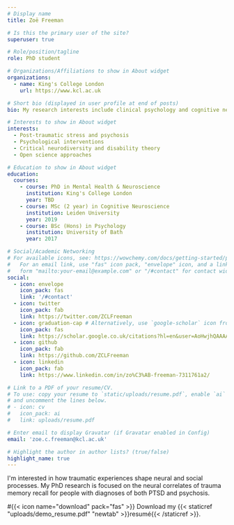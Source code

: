 ```yaml
---
# Display name
title: Zoë Freeman

# Is this the primary user of the site?
superuser: true

# Role/position/tagline
role: PhD student

# Organizations/Affiliations to show in About widget
organizations:
  - name: King's College London
    url: https://www.kcl.ac.uk

# Short bio (displayed in user profile at end of posts)
bio: My research interests include clinical psychology and cognitive neuroscience.

# Interests to show in About widget
interests:
  - Post-traumatic stress and psychosis
  - Psychological interventions
  - Critical neurodiversity and disability theory
  - Open science approaches 

# Education to show in About widget
education:
  courses:
    - course: PhD in Mental Health & Neuroscience
      institution: King's College London
      year: TBD
    - course: MSc (2 year) in Cognitive Neuroscience
      institution: Leiden University
      year: 2019
    - course: BSc (Hons) in Psychology
      institution: University of Bath
      year: 2017

# Social/Academic Networking
# For available icons, see: https://wowchemy.com/docs/getting-started/page-builder/#icons
#   For an email link, use "fas" icon pack, "envelope" icon, and a link in the
#   form "mailto:your-email@example.com" or "/#contact" for contact widget.
social:
  - icon: envelope
    icon_pack: fas
    link: '/#contact'
  - icon: twitter
    icon_pack: fab
    link: https://twitter.com/ZCLFreeman
  - icon: graduation-cap # Alternatively, use `google-scholar` icon from `ai` icon pack
    icon_pack: fas
    link: https://scholar.google.co.uk/citations?hl=en&user=AoHwjhQAAAAJ
  - icon: github
    icon_pack: fab
    link: https://github.com/ZCLFreeman
  - icon: linkedin
    icon_pack: fab
    link: https://www.linkedin.com/in/zo%C3%AB-freeman-7311761a2/

# Link to a PDF of your resume/CV.
# To use: copy your resume to `static/uploads/resume.pdf`, enable `ai` icons in `params.toml`,
# and uncomment the lines below.
# - icon: cv
#   icon_pack: ai
#   link: uploads/resume.pdf

# Enter email to display Gravatar (if Gravatar enabled in Config)
email: 'zoe.c.freeman@kcl.ac.uk'

# Highlight the author in author lists? (true/false)
highlight_name: true
---
```


I'm interested in how traumatic experiences shape neural and social processes. My PhD research is focused on the neural correlates of trauma memory recall for people with diagnoses of both PTSD and psychosis. 

#{{< icon name="download" pack="fas" >}} Download my {{< staticref "uploads/demo_resume.pdf" "newtab" >}}resumé{{< /staticref >}}.
